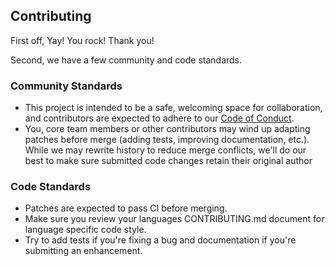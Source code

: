 ## Contributing
First off, Yay! You rock! Thank you! 

Second, we have a few community and code standards.

### Community Standards

* This project is intended to be a safe, welcoming space for collaboration, and contributors are expected to adhere to our [Code of Conduct](./CODE_OF_CONDUCT.md).
* You, core team members or other contributors may wind up adapting patches before merge (adding tests, improving documentation, etc.). While we may rewrite history to reduce merge conflicts, we'll do our best to make sure submitted code changes retain their original author


### Code Standards

* Patches are expected to pass CI before merging.
* Make sure you review your languages CONTRIBUTING.md document for language specific code style.
* Try to add tests if you're fixing a bug and documentation if you're submitting an enhancement.
